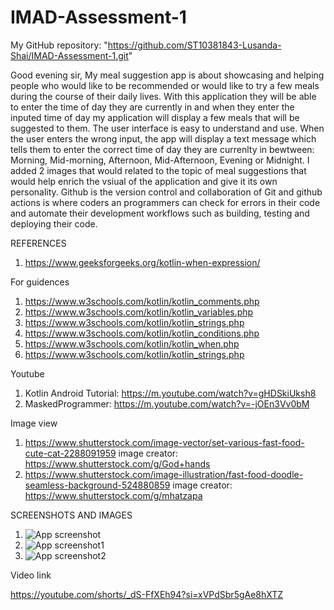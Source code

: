 # IMAD-Assessment-1

My GitHub repository: "https://github.com/ST10381843-Lusanda-Shai/IMAD-Assessment-1.git"

Good evening sir, My meal suggestion app is about showcasing and helping people who would like to be recommended or would like to try a few meals during the course of their daily lives. With this application they will be able to enter the time of day they are currently in and when they enter the inputed time of day my application will display a few meals that will be suggested to them. The user interface is easy to understand and use. When the user enters the wrong input, the app will display a text message which tells them to enter the correct time of day they are currenlty in bewtween: Morning, Mid-morning, Afternoon, Mid-Afternoon, Evening or Midnight. I added 2 images that would related to the topic of meal suggestions that would help enrich the vsiual of the application and give it its own personality. Github is the version control and collaboration of Git and github actions is where coders an programmers can check for errors in their code and automate their development workflows such as building, testing and deploying their code.

REFERENCES

1. https://www.geeksforgeeks.org/kotlin-when-expression/

For guidences

1. https://www.w3schools.com/kotlin/kotlin_comments.php
2. https://www.w3schools.com/kotlin/kotlin_variables.php
3. https://www.w3schools.com/kotlin/kotlin_strings.php
4. https://www.w3schools.com/kotlin/kotlin_conditions.php
5. https://www.w3schools.com/kotlin/kotlin_when.php
6. https://www.w3schools.com/kotlin/kotlin_strings.php
   
Youtube
1. Kotlin Android Tutorial: https://m.youtube.com/watch?v=gHDSkiUksh8
2. MaskedProgrammer: https://m.youtube.com/watch?v=-jOEn3Vv0bM

Image view

1. https://www.shutterstock.com/image-vector/set-various-fast-food-cute-cat-2288091959 image creator:
   https://www.shutterstock.com/g/God+hands
2. https://www.shutterstock.com/image-illustration/fast-food-doodle-seamless-background-524880859
   image creator: https://www.shutterstock.com/g/mhatzapa

SCREENSHOTS AND IMAGES

1. ![App screenshot](https://github.com/user-attachments/assets/2932c95b-e95f-40ac-a765-607b5bd324fb)
2. ![App screenshot1](https://github.com/user-attachments/assets/94f1aaf7-532e-44a6-8289-03a2568e9138)
3. ![App screenshot2](https://github.com/user-attachments/assets/7aea17df-7716-416d-9f75-7f282f85f27f)

Video link

https://youtube.com/shorts/_dS-FfXEh94?si=xVPdSbr5gAe8hXTZ


